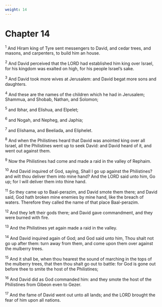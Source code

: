 ```yaml
---
weight: 14
---
```


# Chapter 14

<sup>1</sup> And Hiram king of Tyre sent messengers to David, and cedar trees, and masons, and carpenters, to build him an house. 

<sup>2</sup> And David perceived that the LORD had established him king over Israel, for his kingdom was exalted on high, for his people Israel’s sake. 

<sup>3</sup> And David took more wives at Jerusalem: and David begat more sons and daughters. 

<sup>4</sup> And these are the names of the children which he had in Jerusalem; Shammua, and Shobab, Nathan, and Solomon; 

<sup>5</sup> and Ibhar, and Elishua, and Elpelet; 

<sup>6</sup> and Nogah, and Nepheg, and Japhia; 

<sup>7</sup> and Elishama, and Beeliada, and Eliphelet. 

<sup>8</sup> And when the Philistines heard that David was anointed king over all Israel, all the Philistines went up to seek David: and David heard of it, and went out against them. 

<sup>9</sup> Now the Philistines had come and made a raid in the valley of Rephaim. 

<sup>10</sup> And David inquired of God, saying, Shall I go up against the Philistines? and wilt thou deliver them into mine hand? And the LORD said unto him, Go up; for I will deliver them into thine hand. 

<sup>11</sup> So they came up to Baal-perazim, and David smote them there; and David said, God hath broken mine enemies by mine hand, like the breach of waters. Therefore they called the name of that place Baal-perazim. 

<sup>12</sup> And they left their gods there; and David gave commandment, and they were burned with fire. 

<sup>13</sup> And the Philistines yet again made a raid in the valley. 

<sup>14</sup> And David inquired again of God; and God said unto him, Thou shalt not go up after them: turn away from them, and come upon them over against the mulberry trees. 

<sup>15</sup> And it shall be, when thou hearest the sound of marching in the tops of the mulberry trees, that then thou shalt go out to battle: for God is gone out before thee to smite the host of the Philistines; 

<sup>16</sup> And David did as God commanded him: and they smote the host of the Philistines from Gibeon even to Gezer. 

<sup>17</sup> And the fame of David went out unto all lands; and the LORD brought the fear of him upon all nations. 


